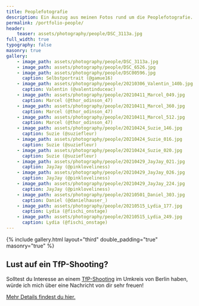 ```yaml
---
title: Peoplefotografie
description: Ein Auszug aus meinen Fotos rund um die Peoplefotografie.
permalink: /portfolio-people/
header:
    teaser: assets/photography/people/DSC_3113a.jpg
full_width: true
typography: false
masonry: true
gallery:
    - image_path: assets/photography/people/DSC_3113a.jpg
    - image_path: assets/photography/people/DSC_6526.jpg
    - image_path: assets/photography/people/DSC00596.jpg
      caption: Selbstportrait (@gamue16)
    - image_path: assets/photography/people/20210306_Valentin_140b.jpg
      caption: Valentin (@valentinduceac)
    - image_path: assets/photography/people/20210411_Marcel_049.jpg
      caption: Marcel (@thor_odinson_47)
    - image_path: assets/photography/people/20210411_Marcel_360.jpg
      caption: Marcel (@thor_odinson_47)
    - image_path: assets/photography/people/20210411_Marcel_512.jpg
      caption: Marcel (@thor_odinson_47)
    - image_path: assets/photography/people/20210424_Suzie_146.jpg
      caption: Suzie (@suziefleur)    
    - image_path: assets/photography/people/20210424_Suzie_016.jpg
      caption: Suzie (@suziefleur)
    - image_path: assets/photography/people/20210424_Suzie_020.jpg
      caption: Suzie (@suziefleur)
    - image_path: assets/photography/people/20210429_JayJay_021.jpg
      caption: JayJay (@pinkloveliness)
    - image_path: assets/photography/people/20210429_JayJay_026.jpg
      caption: JayJay (@pinkloveliness)
    - image_path: assets/photography/people/20210429_JayJay_224.jpg
      caption: JayJay (@pinkloveliness)
    - image_path: assets/photography/people/20210501_Daniel_303.jpg
      caption: Daniel (@danielhauser_)
    - image_path: assets/photography/people/20210515_Lydia_177.jpg
      caption: Lydia (@fischi_onstage)
    - image_path: assets/photography/people/20210515_Lydia_249.jpg
      caption: Lydia (@fischi_onstage)
---
```


{% include gallery.html layout="third" double_padding="true" masonry="true" %}

<div class="container prose prose-sm md:prose lg:prose-lg mt-8">
    <h2>Lust auf ein TfP-Shooting?</h2>
    <p>Solltest du Interesse an einem <a href="{% link _pages/tfp-shooting.md %}">TfP-Shooting</a> im Umkreis von Berlin haben, würde ich mich über eine Nachricht von dir sehr freuen!</p>
    <p><a href="{% link _pages/tfp-shooting.md %}">Mehr Details findest du hier.</a></p>
</div>